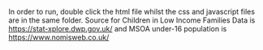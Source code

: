 In order to run, double click the html file whilst the css and javascript files are in the same folder.
Source for Children in Low Income Families Data is https://stat-xplore.dwp.gov.uk/ and MSOA under-16 population is https://www.nomisweb.co.uk/